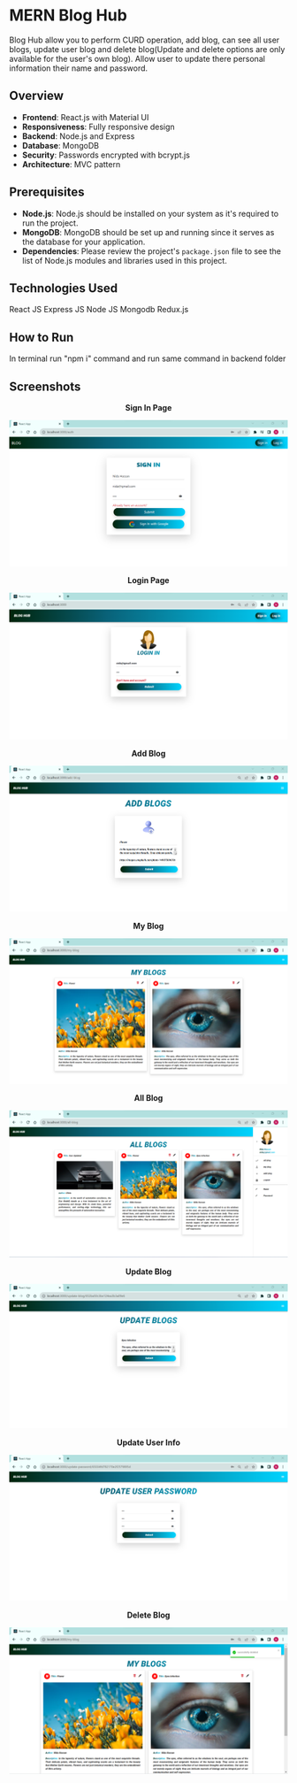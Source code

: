 # MERN Blog Hub

Blog Hub allow you to perform CURD operation, add blog, can see all user blogs, update user blog and delete blog(Update and delete options are only available for the user's own blog). Allow user to update there personal information their name and password.

## Overview

- **Frontend**: React.js with Material UI
- **Responsiveness**: Fully responsive design
- **Backend**: Node.js and Express
- **Database**: MongoDB
- **Security**: Passwords encrypted with bcrypt.js
- **Architecture**: MVC pattern

## Prerequisites

- **Node.js**: Node.js should be installed on your system as it's required to run the project.
- **MongoDB**: MongoDB should be set up and running since it serves as the database for your application.
- **Dependencies**: Please review the project's `package.json` file to see the list of Node.js modules and libraries used in this project.

## Technologies Used
React JS
Express JS
Node JS
Mongodb
Redux.js


## How to Run

In terminal run "npm i" command and run same command in backend folder


## Screenshots
<p align="center">
    <b>Sign In Page</b>
</p>

<img src="./client/screenshot/signin.png" alt="Main">


<p align="center">
    <b>Login Page</b>
</p>

<img src="./client/screenshot/login.png" alt="Main">

<p align="center">
    <b>Add Blog</b>
</p>

<img src="./client/screenshot/add.png" alt="Main">

<p align="center">
    <b>My Blog</b>
</p>

<img src="./client/screenshot/my.png" alt="Main">


<p align="center">
    <b>All Blog</b>
</p>

<img src="./client/screenshot/all.png" alt="Main">


<p align="center">
    <b>Update Blog</b>
</p>

<img src="./client/screenshot/update.png" alt="Main">

<p align="center">
    <b>Update User Info</b>
</p>

<img src="./client/screenshot/updatePassword.png" alt="Main">

<p align="center">
    <b>Delete Blog</b>
</p>

<img src="./client/screenshot/delete.png" alt="Main">


